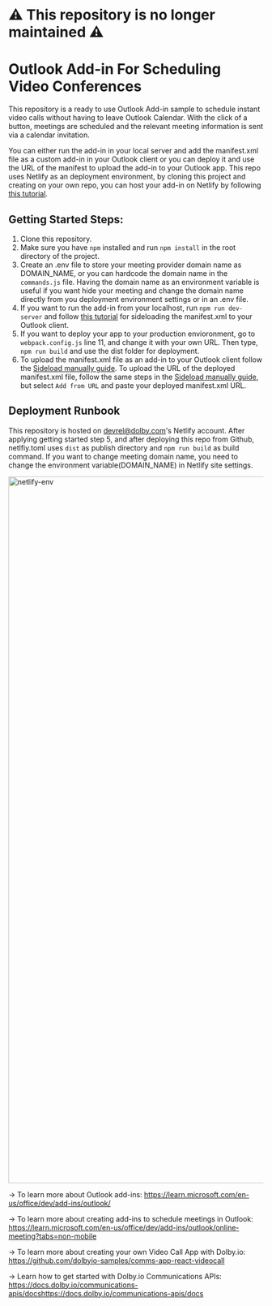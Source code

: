 # :warning: This repository is no longer maintained :warning:

# Outlook Add-in For Scheduling Video Conferences

This repository is a ready to use Outlook Add-in sample to schedule instant video calls without having to leave Outlook Calendar. With the click of a button, meetings are scheduled and the relevant meeting information is sent via a calendar invitation. 

You can either run the add-in in your local server and add the manifest.xml file as a custom add-in in your Outlook client or you can deploy it and use the URL of the manifest to upload the add-in to your Outlook app. This repo uses Netlify as an deployment environment, by cloning this project and creating on your own repo, you can host your add-in on Netlify by following [this tutorial](https://www.netlify.com/blog/2016/09/29/a-step-by-step-guide-deploying-on-netlify/).

## Getting Started Steps:
1. Clone this repository. 
2. Make sure you have `npm` installed and run `npm install` in the root directory of the project.
3. Create an .env file to store your meeting provider domain name as DOMAIN_NAME, or you can hardcode the domain name in the `commands.js` file. Having the domain name as an environment variable is useful if you want hide your meeting and change the domain name directly from you deployment environment settings or in an .env file. 
4. If you want to run the add-in from your localhost, run `npm run dev-server` and follow [this tutorial](https://learn.microsoft.com/en-us/office/dev/add-ins/outlook/sideload-outlook-add-ins-for-testing?tabs=windows) for sideloading the manifest.xml to your Outlook client.
5. If you want to deploy your app to your production envioronment, go to `webpack.config.js` line 11, and change it with your own URL.
Then type, `npm run build` and use the dist folder for deployment.
6. To upload the manifest.xml file as an add-in to your Outlook client follow the [Sideload manually guide](https://learn.microsoft.com/en-us/office/dev/add-ins/outlook/sideload-outlook-add-ins-for-testing?tabs=windows#sideload-manually). To upload the URL of the deployed manifest.xml file, follow the same steps in the [Sideload manually guide](https://learn.microsoft.com/en-us/office/dev/add-ins/outlook/sideload-outlook-add-ins-for-testing?tabs=windows#sideload-manually), but select `Add from URL` and paste your deployed manifest.xml URL. 

## Deployment Runbook
This repository is hosted on devrel@dolby.com's Netlify account. After applying getting started step 5, and after deploying this repo from Github, netlfiy.toml uses `dist` as publish directory and `npm run build` as build command. If you want to change meeting domain name, you need to change the  environment variable(DOMAIN_NAME) in Netlify site settings. 

<img width="1393" alt="netlify-env" src="https://github.com/dolbyio-samples/comms-video-call-outlook-add-in/assets/63646687/b3199399-bd08-4735-ae37-0d85e798eb9e">

-> To learn more about Outlook add-ins: https://learn.microsoft.com/en-us/office/dev/add-ins/outlook/ 

-> To learn more about creating add-ins to schedule meetings in Outlook: https://learn.microsoft.com/en-us/office/dev/add-ins/outlook/online-meeting?tabs=non-mobile

-> To learn more about creating your own Video Call App with Dolby.io: https://github.com/dolbyio-samples/comms-app-react-videocall

-> Learn how to get started with Dolby.io Communications APIs: https://docs.dolby.io/communications-apis/docshttps://docs.dolby.io/communications-apis/docs
